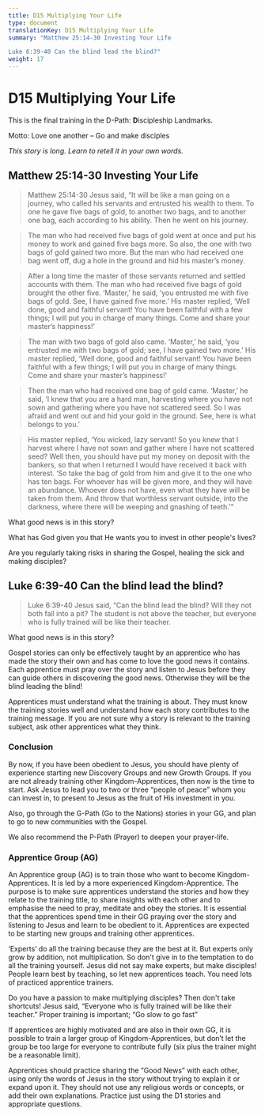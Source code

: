 ```yaml
---
title: D15 Multiplying Your Life
type: document
translationKey: D15 Multiplying Your Life
summary: "Matthew 25:14-30 Investing Your Life	

Luke 6:39-40 Can the blind lead the blind?"
weight: 17
---
```

# D15 Multiplying Your Life

This is the final training in the D-Path: **D**iscipleship Landmarks.

Motto: Love one another – Go and make disciples

*This story is long. Learn to retell it in your own words.*

## Matthew 25:14-30 Investing Your Life

>   Matthew 25:14-30 Jesus said, “It will be like a man going on a journey, who called his servants and entrusted his wealth to them. To one he gave five bags of gold, to another two bags, and to another one bag, each according to his ability. Then he went on his journey.

>   The man who had received five bags of gold went at once and put his money to work and gained five bags more. So also, the one with two bags of gold gained two more. But the man who had received one bag went off, dug a hole in the ground and hid his master’s money.

>   After a long time the master of those servants returned and settled accounts with them. The man who had received five bags of gold brought the other five. ‘Master,’ he said, ‘you entrusted me with five bags of gold. See, I have gained five more.’ His master replied, ‘Well done, good and faithful servant! You have been faithful with a few things; I will put you in charge of many things. Come and share your master’s happiness!’

>   The man with two bags of gold also came. ‘Master,’ he said, ‘you entrusted me with two bags of gold; see, I have gained two more.’ His master replied, ‘Well done, good and faithful servant! You have been faithful with a few things; I will put you in charge of many things. Come and share your master’s happiness!’

>   Then the man who had received one bag of gold came. ‘Master,’ he said, ‘I knew that you are a hard man, harvesting where you have not sown and gathering where you have not scattered seed. So I was afraid and went out and hid your gold in the ground. See, here is what belongs to you.’

>   His master replied, ‘You wicked, lazy servant! So you knew that I harvest where I have not sown and gather where I have not scattered seed? Well then, you should have put my money on deposit with the bankers, so that when I returned I would have received it back with interest. ‘So take the bag of gold from him and give it to the one who has ten bags. For whoever has will be given more, and they will have an abundance. Whoever does not have, even what they have will be taken from them. And throw that worthless servant outside, into the darkness, where there will be weeping and gnashing of teeth.'"

What good news is in this story?

What has God given you that He wants you to invest in other people's lives?

Are you regularly taking risks in sharing the Gospel, healing the sick and making disciples?

## Luke 6:39-40 Can the blind lead the blind?

>   Luke 6:39-40 Jesus said, “Can the blind lead the blind? Will they not both fall into a pit? The student is not above the teacher, but everyone who is fully trained will be like their teacher.

What good news is in this story?

Gospel stories can only be effectively taught by an apprentice who has made the story their own and has come to love the good news it contains. Each apprentice must pray over the story and listen to Jesus before they can guide others in discovering the good news. Otherwise they will be the blind leading the blind!

Apprentices must understand what the training is about. They must know the training stories well and understand how each story contributes to the training message. If you are not sure why a story is relevant to the training subject, ask other apprentices what they think.

### Conclusion

By now, if you have been obedient to Jesus, you should have plenty of experience starting new Discovery Groups and new Growth Groups. If you are not already training other Kingdom-Apprentices, then now is the time to start. Ask Jesus to lead you to two or three “people of peace” whom you can invest in, to present to Jesus as the fruit of His investment in you.

Also, go through the G-Path (Go to the Nations) stories in your GG, and plan to go to new communities with the Gospel.

We also recommend the P-Path (Prayer) to deepen your prayer-life.

### Apprentice Group (AG)

An Apprentice group (AG) is to train those who want to become Kingdom-Apprentices. It is led by a more experienced Kingdom-Apprentice. The purpose is to make sure apprentices understand the stories and how they relate to the training title, to share insights with each other and to emphasise the need to pray, meditate and obey the stories. It is essential that the apprentices spend time in their GG praying over the story and listening to Jesus and learn to be obedient to it. Apprentices are expected to be starting new groups and training other apprentices.

‘Experts’ do all the training because they are the best at it. But experts only grow by addition, not multiplication. So don't give in to the temptation to do all the training yourself. Jesus did not say make experts, but make disciples! People learn best by teaching, so let new apprentices teach. You need lots of practiced apprentice trainers.

Do you have a passion to make multiplying disciples? Then don't take shortcuts! Jesus said, “Everyone who is fully trained will be like their teacher.” Proper training is important; “Go slow to go fast”

If apprentices are highly motivated and are also in their own GG, it is possible to train a larger group of Kingdom-Apprentices, but don’t let the group be too large for everyone to contribute fully (six plus the trainer might be a reasonable limit).

Apprentices should practice sharing the “Good News” with each other, using only the words of Jesus in the story without trying to explain it or expand upon it. They should not use any religious words or concepts, or add their own explanations. Practice just using the D1 stories and appropriate questions.

